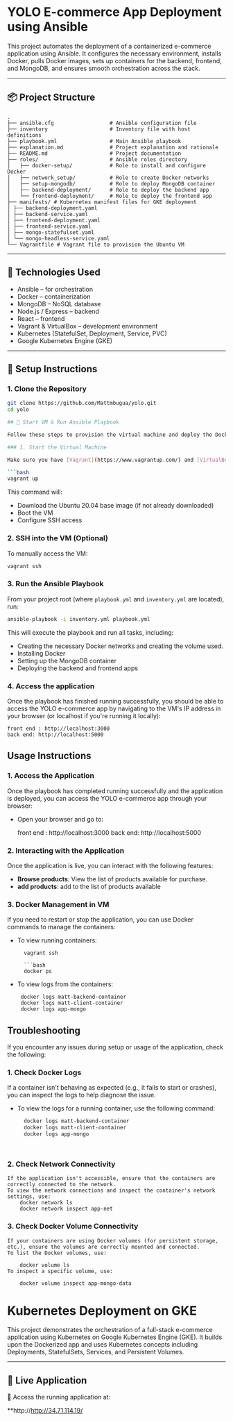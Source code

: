 # YOLO E-commerce App Deployment using Ansible

This project automates the deployment of a containerized e-commerce application using Ansible. It configures the necessary environment, installs Docker, pulls Docker images, sets up containers for the backend, frontend, and MongoDB, and ensures smooth orchestration across the stack.

---

## 📦 Project Structure


```
.
├── ansible.cfg                  # Ansible configuration file
├── inventory                    # Inventory file with host definitions
├── playbook.yml                 # Main Ansible playbook
├── explanation.md               # Project explanation and rationale
├── README.md                    # Project documentation
├── roles/                       # Ansible roles directory
│   ├── docker-setup/            # Role to install and configure Docker
│   ├── network_setup/           # Role to create Docker networks
│   ├── setup-mongodb/           # Role to deploy MongoDB container
│   ├── backend-deployment/      # Role to deploy the backend app
│   └── frontend-deployment/     # Role to deploy the frontend app
├── manifests/ # Kubernetes manifest files for GKE deployment
│ ├── backend-deployment.yaml
│ ├── backend-service.yaml
│ ├── frontend-deployment.yaml
│ ├── frontend-service.yaml
│ ├── mongo-statefulset.yaml
│ └── mongo-headless-service.yaml
└── Vagrantfile # Vagrant file to provision the Ubuntu VM
```


---

## 🚀 Technologies Used

- Ansible – for orchestration
- Docker – containerization
- MongoDB – NoSQL database
- Node.js / Express – backend
- React – frontend
- Vagrant & VirtualBox – development environment
- Kubernetes (StatefulSet, Deployment, Service, PVC)
- Google Kubernetes Engine (GKE)

---

## 🔧 Setup Instructions

### 1. Clone the Repository
```bash
git clone https://github.com/Mattmbugua/yolo.git
cd yolo

## 🚀 Start VM & Run Ansible Playbook

Follow these steps to provision the virtual machine and deploy the Dockerized e-commerce application using Ansible:

### 1. Start the Virtual Machine

Make sure you have [Vagrant](https://www.vagrantup.com/) and [VirtualBox](https://www.virtualbox.org/) installed.

```bash
vagrant up
```

This command will:
- Download the Ubuntu 20.04 base image (if not already downloaded)
- Boot the VM
- Configure SSH access

### 2. SSH into the VM (Optional)

To manually access the VM:

```bash
vagrant ssh
```

### 3. Run the Ansible Playbook

From your project root (where `playbook.yml` and `inventory.yml` are located), run:

```bash
ansible-playbook -i inventory.yml playbook.yml
```

This will execute the playbook and run all tasks, including:
- Creating the necessary Docker networks and creating the volume used.
- Installing Docker
- Setting up the MongoDB container
- Deploying the backend and frontend apps

### 4. Access the application
Once the playbook has finished running successfully, you should be able to access the YOLO e-commerce app by navigating to the VM's IP address in your browser (or localhost if you're running it locally):

    front end : http://localhost:3000
    back end: http://localhost:5000

## Usage Instructions

### 1. Access the Application

Once the playbook has completed running successfully and the application is deployed, you can access the YOLO e-commerce app through your browser:

- Open your browser and go to:

    front end : http://localhost:3000
    back end: http://localhost:5000

### 2. Interacting with the Application

Once the application is live, you can interact with the following features:

- **Browse products**: View the list of products available for purchase.
- **add products**: add to the list of products available


### 3. Docker Management in VM

If you need to restart or stop the application, you can use Docker commands to manage the containers:

- To view running containers:

        vagrant ssh

        ```bash
        docker ps

- To view logs from the containers:

       docker logs matt-backend-container
       docker logs matt-client-container
       docker logs app-mongo


## Troubleshooting

If you encounter any issues during setup or usage of the application, check the following:

### 1. **Check Docker Logs**

If a container isn't behaving as expected (e.g., it fails to start or crashes), you can inspect the logs to help diagnose the issue.

- To view the logs for a running container, use the following command:

  ```bash
    docker logs matt-backend-container
    docker logs matt-client-container
    docker logs app-mongo


  

### 2. **Check Network Connectivity**
    If the application isn't accessible, ensure that the containers are correctly connected to the network.
    To view the network connections and inspect the container's network settings, use:
        docker network ls
        docker network inspect app-net

### 3. **Check Docker Volume Connectivity**
    If your containers are using Docker volumes (for persistent storage, etc.), ensure the volumes are correctly mounted and connected.
    To list the Docker volumes, use:

        docker volume ls
    To inspect a specific volume, use:

        docker volume inspect app-mongo-data

# Kubernetes Deployment on GKE

This project demonstrates the orchestration of a full-stack e-commerce application using Kubernetes on Google Kubernetes Engine (GKE). It builds upon the Dockerized app and uses Kubernetes concepts including Deployments, StatefulSets, Services, and Persistent Volumes.

---

## 🚀 Live Application

📍 Access the running application at:

**http://http://34.71.114.19/
